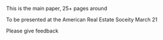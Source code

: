 This is the main paper, 25+ pages around

To be presented at the American Real Estate Soceity March 21

Please give feedback
